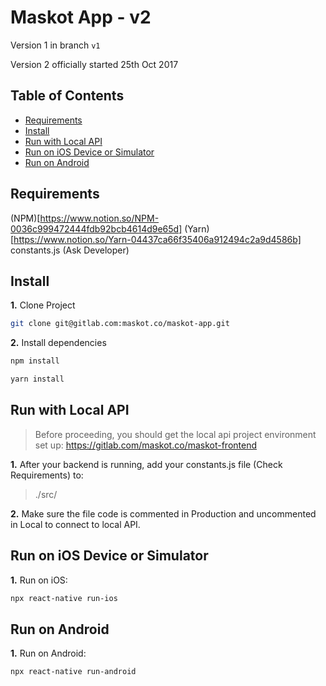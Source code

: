 # Maskot App - v2

Version 1 in branch `v1`

Version 2 officially started 25th Oct 2017

## Table of Contents

  * [Requirements](#requirements)
  * [Install](#install)
  * [Run with Local API](#run-with-local-api)
  * [Run on iOS Device or Simulator](#run-on-ios-device-or-simulator)
  * [Run on Android](#run-on-android)

## Requirements

(NPM)[https://www.notion.so/NPM-0036c999472444fdb92bcb4614d9e65d]
(Yarn)[https://www.notion.so/Yarn-04437ca66f35406a912494c2a9d4586b]
constants.js (Ask Developer)

## Install

**1.**  Clone Project
```sh
git clone git@gitlab.com:maskot.co/maskot-app.git
```

**2.**  Install dependencies

```sh
npm install
```
```sh
yarn install
```

## Run with Local API

> Before proceeding, you should get the local api project environment set up:
https://gitlab.com/maskot.co/maskot-frontend

**1.**  After your backend is running, add your constants.js file (Check Requirements) to:
> ./src/

**2.**  Make sure the file code is commented in Production and uncommented in Local to connect to local API.

## Run on iOS Device or Simulator

**1.**  Run on iOS:
```sh
npx react-native run-ios
```

## Run on Android

**1.**  Run on Android:
```sh
npx react-native run-android
```
